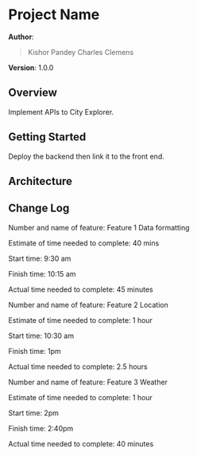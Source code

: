 # Project Name

**Author**: 
> Kishor Pandey
> Charles Clemens

**Version**: 1.0.0 

## Overview
Implement APIs to City Explorer.

## Getting Started
Deploy the backend then link it to the front end.

## Architecture


## Change Log

Number and name of feature: Feature 1 Data formatting

Estimate of time needed to complete: 40 mins

Start time: 9:30 am

Finish time: 10:15 am

Actual time needed to complete: 45 minutes


Number and name of feature: Feature 2 Location

Estimate of time needed to complete: 1 hour

Start time: 10:30 am

Finish time: 1pm

Actual time needed to complete: 2.5 hours


Number and name of feature: Feature 3 Weather

Estimate of time needed to complete: 1 hour

Start time: 2pm

Finish time: 2:40pm

Actual time needed to complete: 40 minutes

